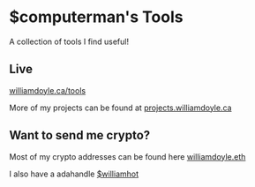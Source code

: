 # $computerman's Tools

A collection of tools I find useful!

## Live

[williamdoyle.ca/tools](https://williamdoyle.ca/tools)

More of my projects can be found at [projects.williamdoyle.ca](https://projects.williamdoyle.ca)

## Want to send me crypto? 

Most of my crypto addresses can be found here [williamdoyle.eth](https://app.ens.domains/williamdoyle.eth)

I also have a adahandle [$williamhot](https://handle.me/williamhot)

